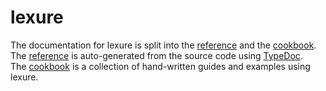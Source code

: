 # lexure

The documentation for lexure is split into the [reference](./reference/) and the [cookbook](./cookbook/).  
The [reference](./reference/) is auto-generated from the source code using [TypeDoc](https://typedoc.org/).  
The [cookbook](./cookbook/) is a collection of hand-written guides and examples using lexure.  
